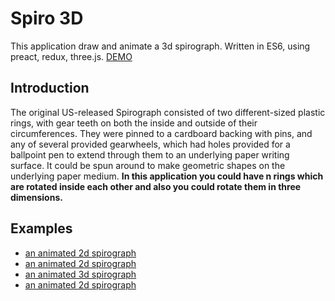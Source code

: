 # Spiro 3D

This application draw and animate a 3d spirograph. Written in ES6, using preact, redux, three.js. [DEMO](https://fingerpich.github.io/spiro3d/?QRQD1EQW2VS20VC1VPFqVQW10VS6VC1VPFqVQW10VS1VC54VPTqeVD2EQW10VS5VC1VPFqeVD3EeqVOQAFVHTqq)

## Introduction

The original US-released Spirograph consisted of two different-sized plastic rings, with gear teeth on both the inside and outside of their circumferences. They were pinned to a cardboard backing with pins, and any of several provided gearwheels, which had holes provided for a ballpoint pen to extend through them to an underlying paper writing surface. It could be spun around to make geometric shapes on the underlying paper medium.
**In this application you could have n rings which are rotated inside each other and also you could rotate them in three dimensions.**

## Examples

- [an animated 2d spirograph](https://fingerpich.github.io/spiro3d/?QRQD1EQW8VS3VC89449VPTXVQW8VS28VC1VPFXZVD2EZVD3EZXVOQAFVHFVGTVJ20VI20XX)
- [an animated 2d spirograph](https://fingerpich.github.io/spiro3d/?QRQD1EQW2VS20VC91700VPTXVQW10VS6VC656VPTXVQW10VS1VC249VPFXZVD2EZVD3EZXVOQAFVHFVGTVJ360VI360XX)
- [an animated 3d spirograph](https://fingerpich.github.io/spiro3d/?QRQD1EQW2VS20VC98220VPFXVQW10VS6VC2072VPFXVQW10VS1VC682VPFXZVD2EQW10VS5VC507VPFXZVD3EZXVOQAFVHFVGTVJ360VI360XX)
- [an animated 2d spirograph](https://fingerpich.github.io/spiro3d/?QRQD1EQW7VS3VC98692VPFXVQW2VS73VC2484VPFXVQW16VS19VC1152VPTXZVD2EZVD3EZXVOQAFVHFVGTVJ360VI360XX)
